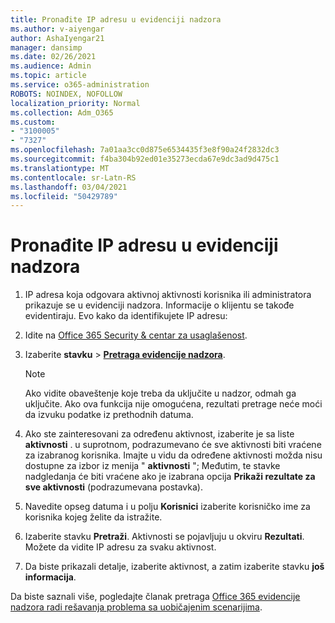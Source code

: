 ```yaml
---
title: Pronađite IP adresu u evidenciji nadzora
ms.author: v-aiyengar
author: AshaIyengar21
manager: dansimp
ms.date: 02/26/2021
ms.audience: Admin
ms.topic: article
ms.service: o365-administration
ROBOTS: NOINDEX, NOFOLLOW
localization_priority: Normal
ms.collection: Adm_O365
ms.custom:
- "3100005"
- "7327"
ms.openlocfilehash: 7a01aa3cc0d875e6534435f3e8f90a24f2832dc3
ms.sourcegitcommit: f4ba304b92ed01e35273ecda67e9dc3ad9d475c1
ms.translationtype: MT
ms.contentlocale: sr-Latn-RS
ms.lasthandoff: 03/04/2021
ms.locfileid: "50429789"
---
```

# <a name="find-the-ip-address-in-audit-log"></a>Pronađite IP adresu u evidenciji nadzora

1. IP adresa koja odgovara aktivnoj aktivnosti korisnika ili administratora prikazuje se u evidenciji nadzora. Informacije o klijentu se takođe evidentiraju. Evo kako da identifikujete IP adresu:

1. Idite na [Office 365 Security & centar za usaglašenost](https://go.microsoft.com/fwlink/p/?linkid=2077143).
1. Izaberite **stavku**  >  **[Pretraga evidencije nadzora](https://go.microsoft.com/fwlink/?linkid=2103759)**.
    > [!NOTE]
    > Ako vidite obaveštenje koje treba da uključite u nadzor, odmah ga uključite. Ako ova funkcija nije omogućena, rezultati pretrage neće moći da izvuku podatke iz prethodnih datuma.
1. Ako ste zainteresovani za određenu aktivnost, izaberite je sa liste **aktivnosti** . u suprotnom, podrazumevano će sve aktivnosti biti vraćene za izabranog korisnika. Imajte u vidu da određene aktivnosti možda nisu dostupne za izbor iz menija " **aktivnosti** "; Međutim, te stavke nadgledanja će biti vraćene ako je izabrana opcija **Prikaži rezultate za sve aktivnosti** (podrazumevana postavka).
1. Navedite opseg datuma i u polju **Korisnici** izaberite korisničko ime za korisnika kojeg želite da istražite.
1. Izaberite stavku **Pretraži**. Aktivnosti se pojavljuju u okviru **Rezultati**. Možete da vidite IP adresu za svaku aktivnost.
1. Da biste prikazali detalje, izaberite aktivnost, a zatim izaberite stavku **još informacija**.

Da biste saznali više, pogledajte članak pretraga [Office 365 evidencije nadzora radi rešavanja problema sa uobičajenim scenarijima](https://go.microsoft.com/fwlink/?linkid=2103944).